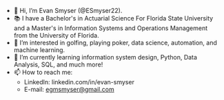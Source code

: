 - 👋 Hi, I’m Evan Smyser (@ESmyser22).
- 📚 I have a Bachelor's in Actuarial Science For Florida State University and a Master's in Information Systems and Operations Management from the University of Florida.
- 👀 I’m interested in golfing, playing poker, data science, automation, and machine learning.
- 🌱 I’m currently learning information system design, Python, Data Analysis, SQL, and much more!
- 📫 How to reach me:
    - LinkedIn: linkedin.com/in/evan-smyser
    - E-mail: egmsmyser@gmail.com

<!---
ESmyser22/ESmyser22 is a ✨ special ✨ repository because its `README.md` (this file) appears on your GitHub profile.
You can click the Preview link to take a look at your changes.
--->
